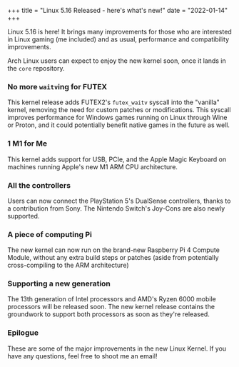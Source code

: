 +++
title = "Linux 5.16 Released - here's what's new!"
date = "2022-01-14"
+++

Linux 5.16 is here! It brings many improvements for those who are interested in Linux gaming (me included) and as usual, performance and compatibility improvements.

Arch Linux users can expect to enjoy the new kernel soon, once it lands in the `core` repository.

### No more `waitv`ing for FUTEX

This kernel release adds FUTEX2's `futex_waitv` syscall into the "vanilla" kernel, removing the need for custom patches or modifications. This syscall improves performance for Windows games running on Linux through Wine or Proton, and it could potentially benefit native games in the future as well.

### 1 M1 for Me

This kernel adds support for USB, PCIe, and the Apple Magic Keyboard on machines running Apple's new M1 ARM CPU architecture.

### All the controllers

Users can now connect the PlayStation 5's DualSense controllers, thanks to a contribution from Sony. The Nintendo Switch's Joy-Cons are also newly supported.

### A piece of computing Pi

The new kernel can now run on the brand-new Raspberry Pi 4 Compute Module, without any extra build steps or patches (aside from potentially cross-compiling to the ARM architecture)

### Supporting a new generation

The 13th generation of Intel processors and AMD's Ryzen 6000 mobile processors will be released soon. The new kernel release contains the groundwork to support both processors as soon as they're released.

### Epilogue

These are some of the major improvements in the new Linux Kernel. If you have any questions, feel free to shoot me an email!
